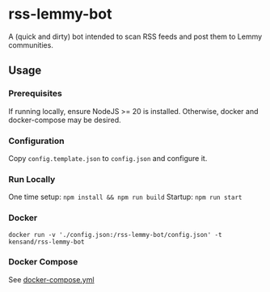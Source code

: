 # rss-lemmy-bot

A (quick and dirty) bot intended to scan RSS feeds and post them to Lemmy communities.

## Usage

### Prerequisites

If running locally, ensure NodeJS >= 20 is installed.
Otherwise, docker and docker-compose may be desired.

### Configuration

Copy `config.template.json` to `config.json` and configure it.

### Run Locally

One time setup: `npm install && npm run build`
Startup: `npm run start`

### Docker

`docker run -v './config.json:/rss-lemmy-bot/config.json' -t kensand/rss-lemmy-bot`

### Docker Compose

See [docker-compose.yml](./docker-compose.yml)
